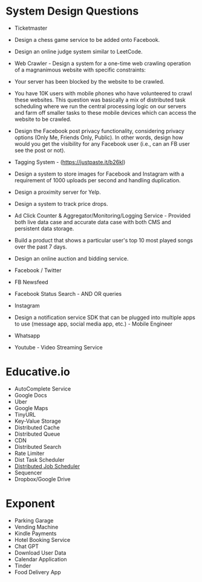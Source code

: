 # System Design Questions

- Ticketmaster
- Design a chess game service to be added onto Facebook.
- Design an online judge system similar to LeetCode.

- Web Crawler - Design a system for a one-time web crawling operation of a magnanimous website with specific constraints:
- Your server has been blocked by the website to be crawled.
- You have 10K users with mobile phones who have volunteered to crawl these websites. This question was basically a mix of distributed task scheduling where we run the central processing logic on our servers and farm off smaller tasks to these mobile devices which can access the website to be crawled.

- Design the Facebook post privacy functionality, considering privacy options (Only Me, Friends Only, Public). In other words, design how would you get the visibility for any Facebook user (i.e., can an FB user see the post or not).
- Tagging System - (https://justpaste.it/b26kl)

- Design a system to store images for Facebook and Instagram with a requirement of 1000 uploads per second and handling duplication.
- Design a proximity server for Yelp.
- Design a system to track price drops.
- Ad Click Counter & Aggregator/Monitoring/Logging Service - Provided both live data case and accurate data case with both CMS and persistent data storage.
- Build a product that shows a particular user's top 10 most played songs over the past 7 days.
- Design an online auction and bidding service.

- Facebook / Twitter
- FB Newsfeed
- Facebook Status Search - AND OR queries
- Instagram
- Design a notification service SDK that can be plugged into multiple apps to use (message app, social media app, etc.) - Mobile Engineer
- Whatsapp
- Youtube - Video Streaming Service

# Educative.io

- AutoComplete Service
- Google Docs
- Uber
- Google Maps
- TinyURL
- Key-Value Storage
- Distributed Cache
- Distributed Queue
- CDN
- Distributed Search
- Rate Limiter
- Dist Task Scheduler
- [Distributed Job Scheduler](https://systemdesign.one/system-design-interview-cheatsheet/#distributed-job-scheduler)
- Sequencer
- Dropbox/Google Drive

# Exponent

- Parking Garage
- Vending Machine
- Kindle Payments
- Hotel Booking Service
- Chat GPT
- Download User Data
- Calendar Application
- Tinder
- Food Delivery App
